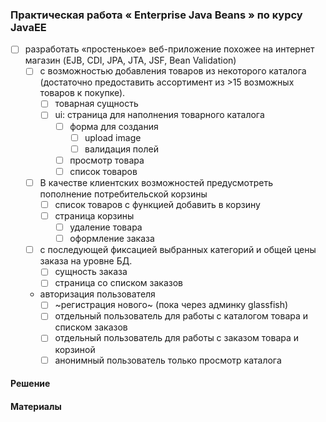 ### Практическая работа « Enterprise Java Beans » по курсу JavaEE

- [ ] разработать «простенькое» веб-приложение похожее на интернет магазин (EJB, CDI, JPA, JTA, JSF, Bean Validation)
  - [ ] с возможностью добавления товаров из некоторого каталога (достаточно предоставить ассортимент из >15 возможных товаров к покупке).
    - [ ] товарная сущность
    - [ ] ui: страница для наполнения товарного каталога
      - [ ] форма для создания
        - [ ] upload image
        - [ ] валидация полей
      - [ ] просмотр товара 
      - [ ] список товаров 
  - [ ] В качестве клиентских возможностей предусмотреть пополнение потребительской корзины 
    - [ ] список товаров с функцией добавить в корзину
    - [ ] страница корзины 
      - [ ] удаление товара
      - [ ] оформление заказа 
  - [ ] с последующей фиксацией выбранных категорий и общей цены заказа на уровне БД.
    - [ ] сущность заказа
    - [ ] страница со списком заказов   
  - авторизация пользователя
    - [ ] ~регистрация нового~ (пока через админку glassfish)
    - [ ] отдельный пользователь для работы с каталогом товара и списком заказов
    - [ ] отдельный пользователь для работы с заказом товара и корзиной
    - [ ] анонимный пользователь только просмотр каталога

#### Решение

#### Материалы


